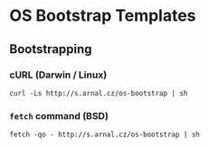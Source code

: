 # OS Bootstrap Templates

## Bootstrapping
### cURL (Darwin / Linux)

```
curl -Ls http://s.arnal.cz/os-bootstrap | sh
```

### `fetch` command (BSD)

```
fetch -qo - http://s.arnal.cz/os-bootstrap | sh
```
